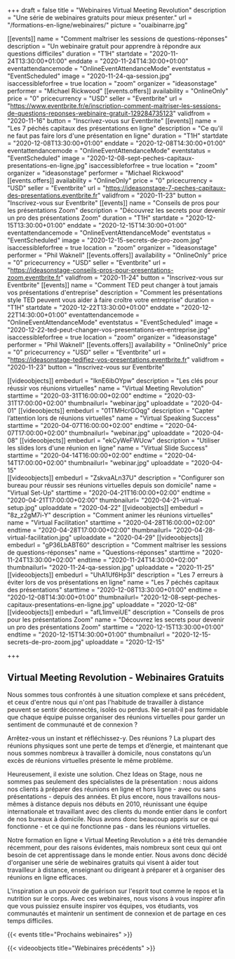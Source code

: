 +++
draft 			= false
title 			= "Webinaires Virtual Meeting Revolution"
description		= "Une série de webinaires gratuits pour mieux présenter."
url	 			= "/formations-en-ligne/webinaires/"
picture			= "ouaibinarre.jpg"

[[events]]
	name		= "Comment maîtriser les sessions de questions-réponses"
	description	= "Un webinaire gratuit pour apprendre à répondre aux questions difficiles"
	duration	= "T1H"
	startdate	= "2020-11-24T13:30:00+01:00"
	enddate		= "2020-11-24T14:30:00+01:00"
	eventattendancemode = "OnlineEventAttendanceMode"
	eventstatus	= "EventScheduled"
	image		= "2020-11-24-qa-session.jpg"
	isaccessibleforfree = true
	location		= "zoom"
	organizer	= "ideasonstage"
	performer	= "Michael Rickwood"
	[[events.offers]]
		availability = "OnlineOnly"
		price 		= "0"
		pricecurrency = "USD"
		seller 		= "Eventbrite"
		url 			= "https://www.eventbrite.fr/e/inscription-comment-maitriser-les-sessions-de-questions-reponses-webinaire-gratuit-129284735123"
		validfrom 	= "2020-11-16"
		button 		= "Inscrivez-vous sur Eventbrite"
[[events]]
	name		= "Les 7 péchés capitaux des présentations en ligne"
	description	= "Ce qu'il ne faut pas faire lors d'une présentation en ligne"
	duration	= "T1H"
	startdate	= "2020-12-08T13:30:00+01:00"
	enddate		= "2020-12-08T14:30:00+01:00"
	eventattendancemode = "OnlineEventAttendanceMode"
	eventstatus	= "EventScheduled"
	image		= "2020-12-08-sept-peches-capitaux-presentations-en-ligne.jpg"
	isaccessibleforfree = true
	location		= "zoom"
	organizer	= "ideasonstage"
	performer	= "Michael Rickwood"
	[[events.offers]]
		availability = "OnlineOnly"
		price 		= "0"
		pricecurrency = "USD"
		seller 		= "Eventbrite"
		url 			= "https://ideasonstage-7-peches-capitaux-des-presentations.eventbrite.fr"
		validfrom 	= "2020-11-23"
		button 		= "Inscrivez-vous sur Eventbrite"
[[events]]
	name		= "Conseils de pros pour les présentations Zoom"
	description	= "Découvrez les secrets pour devenir un pro des présentations Zoom"
	duration	= "T1H"
	startdate	= "2020-12-15T13:30:00+01:00"
	enddate		= "2020-12-15T14:30:00+01:00"
	eventattendancemode = "OnlineEventAttendanceMode"
	eventstatus	= "EventScheduled"
	image		= "2020-12-15-secrets-de-pro-zoom.jpg"
	isaccessibleforfree = true
	location		= "zoom"
	organizer	= "ideasonstage"
	performer	= "Phil Waknell"
	[[events.offers]]
		availability = "OnlineOnly"
		price 		= "0"
		pricecurrency = "USD"
		seller 		= "Eventbrite"
		url 			= "https://ideasonstage-conseils-pros-pour-presentations-zoom.eventbrite.fr"
		validfrom 	= "2020-11-24"
		button 		= "Inscrivez-vous sur Eventbrite"
[[events]]
	name		= "Comment TED peut changer à tout jamais vos présentations d'entreprise"
	description	= "Comment les présentations style TED peuvent vous aider à faire croître votre entreprise"
	duration	= "T1H"
	startdate	= "2020-12-22T13:30:00+01:00"
	enddate		= "2020-12-22T14:30:00+01:00"
	eventattendancemode = "OnlineEventAttendanceMode"
	eventstatus	= "EventScheduled"
	image		= "2020-12-22-ted-peut-changer-vos-presentations-en-entreprise.jpg"
	isaccessibleforfree = true
	location		= "zoom"
	organizer	= "ideasonstage"
	performer	= "Phil Waknell"
	[[events.offers]]
		availability = "OnlineOnly"
		price 		= "0"
		pricecurrency = "USD"
		seller 		= "Eventbrite"
		url 			= "https://ideasonstage-tedifiez-vos-presentations.eventbrite.fr"
		validfrom 	= "2020-11-23"
		button 		= "Inscrivez-vous sur Eventbrite"
					
[[videoobjects]]
	embedurl		= "IknE6ibOYpw"
	description	= "Les clés pour réussir vos réunions virtuelles"
	name		= "Virtual Meeting Revolution"
	starttime	= "2020-03-31T16:00:00+02:00"
	endtime		= "2020-03-31T17:00:00+02:00"
	thumbnailurl= "webinar.jpg"
	uploaddate	= "2020-04-01"
[[videoobjects]]
	embedurl		= "01TMHcrGOqg"
	description	= "Capter l’attention lors de réunions virtuelles"
	name		= "Virtual Speaking Success"
	starttime	= "2020-04-07T16:00:00+02:00"
	endtime		= "2020-04-07T17:00:00+02:00"
	thumbnailurl= "webinar.jpg"
	uploaddate	= "2020-04-08"
[[videoobjects]]
	embedurl		= "ekCyWeFWUcw"
	description	= "Utiliser les slides lors d'une réunion en ligne"
	name		= "Virtual Slide Success"
	starttime	= "2020-04-14T16:00:00+02:00"
	endtime		= "2020-04-14T17:00:00+02:00"
	thumbnailurl= "webinar.jpg"
	uploaddate	= "2020-04-15"	
[[videoobjects]]
	embedurl		= "ZskvaALn37U"
	description	= "Configurer son bureau pour réussir ses réunions virtuelles depuis son domicile"
	name		= "Virtual Set-Up"
	starttime	= "2020-04-21T16:00:00+02:00"
	endtime		= "2020-04-21T17:00:00+02:00"
	thumbnailurl= "2020-04-21-virtual-setup.jpg"
	uploaddate	= "2020-04-22"
[[videoobjects]]
	embedurl		= "8z_z2gM7i-Y"
	description	= "Comment animer les réunions virtuelles"
	name		= "Virtual Facilitation"
	starttime	= "2020-04-28T16:00:00+02:00"
	endtime		= "2020-04-28T17:00:00+02:00"
	thumbnailurl= "2020-04-28-virtual-facilitation.jpg"
	uploaddate	= "2020-04-29"
[[videoobjects]]
	embedurl		= "gP36LbABT60"
	description	= "Comment maîtriser les sessions de questions-réponses"
	name		= "Questions-réponses"
	starttime	= "2020-11-24T13:30:00+02:00"
	endtime		= "2020-11-24T14:30:00+02:00"
	thumbnailurl= "2020-11-24-qa-session.jpg"
	uploaddate	= "2020-11-25"
[[videoobjects]]
	embedurl		= "UhA1Uf6Hp3I"
	description	= "Les 7 erreurs à éviter lors de vos présentations en ligne"
	name		= "Les 7 péchés capitaux des présentations"
	starttime	= "2020-12-08T13:30:00+01:00"
	endtime		= "2020-12-08T14:30:00+01:00"
	thumbnailurl= "2020-12-08-sept-peches-capitaux-presentations-en-ligne.jpg"
	uploaddate	= "2020-12-08"
[[videoobjects]]
	embedurl		= "afL1imveiUE"
	description	= "Conseils de pros pour les présentations Zoom"
	name		= "Découvrez les secrets pour devenir un pro des présentations Zoom"
	starttime	= "2020-12-15T13:30:00+01:00"
	endtime		= "2020-12-15T14:30:00+01:00"
	thumbnailurl	= "2020-12-15-secrets-de-pro-zoom.jpg"
	uploaddate	= "2020-12-15"

+++

## Virtual Meeting Revolution - Webinaires Gratuits

Nous sommes tous confrontés à une situation complexe et sans précédent, et ceux d'entre nous qui n'ont pas l'habitude de travailler à distance peuvent se sentir déconnectés, isolés ou perdus. Ne serait-il pas formidable que chaque équipe puisse organiser des réunions virtuelles pour garder un sentiment de communauté et de connexion ?

Arrêtez-vous un instant et réfléchissez-y. Des réunions ? La plupart des réunions physiques sont une perte de temps et d’énergie, et maintenant que nous sommes nombreux à travailler à domicile, nous constatons qu’un excès de réunions virtuelles présente le même problème.

Heureusement, il existe une solution. Chez Ideas on Stage, nous ne sommes pas seulement des spécialistes de la présentation : nous aidons nos clients à préparer des réunions en ligne et hors ligne - avec ou sans présentations - depuis des années. Et plus encore, nous travaillons nous-mêmes à distance depuis nos débuts en 2010, réunissant une équipe internationale et travaillant avec des clients du monde entier dans le confort de nos bureaux à domicile. Nous avons donc beaucoup appris sur ce qui fonctionne - et ce qui ne fonctionne pas - dans les réunions virtuelles.

Notre formation en ligne « Virtual Meeting Revolution » a été très demandée récemment, pour des raisons évidentes, mais nombreux sont ceux qui ont besoin de cet apprentissage dans le monde entier. Nous avons donc décidé d'organiser une série de webinaires gratuits qui visent à aider tout travailleur à distance, enseignant ou dirigeant à préparer et à organiser des réunions en ligne efficaces.

L'inspiration a un pouvoir de guérison sur l'esprit tout comme le repos et la nutrition sur le corps. Avec ces webinaires, nous visons à vous inspirer afin que vous puissiez ensuite inspirer vos équipes, vos étudiants, vos communautés et maintenir un sentiment de connexion et de partage en ces temps difficiles.

{{< events title="Prochains webinaires" >}}

{{< videoobjects title="Webinaires précédents" >}}

